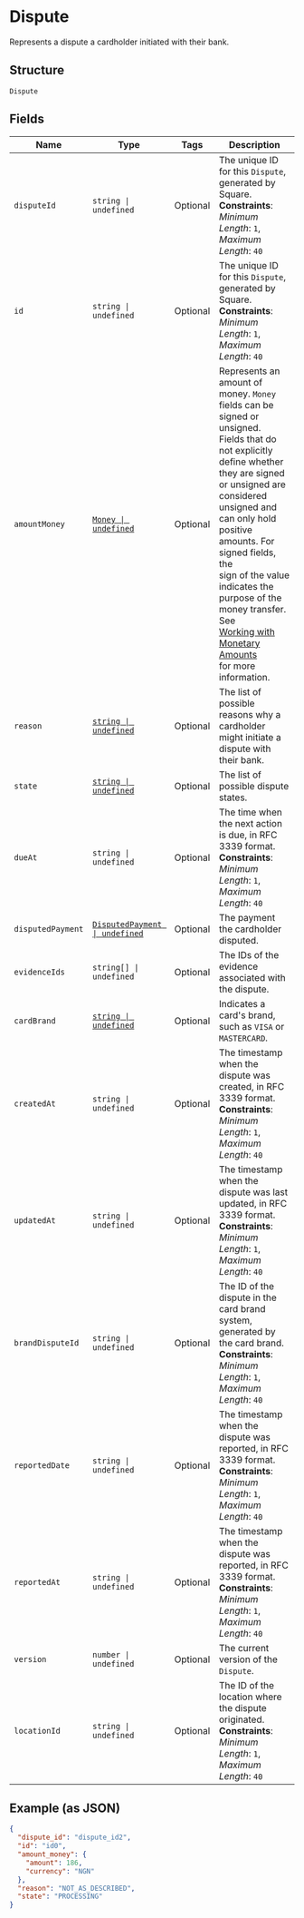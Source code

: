 
# Dispute

Represents a dispute a cardholder initiated with their bank.

## Structure

`Dispute`

## Fields

| Name | Type | Tags | Description |
|  --- | --- | --- | --- |
| `disputeId` | `string \| undefined` | Optional | The unique ID for this `Dispute`, generated by Square.<br>**Constraints**: *Minimum Length*: `1`, *Maximum Length*: `40` |
| `id` | `string \| undefined` | Optional | The unique ID for this `Dispute`, generated by Square.<br>**Constraints**: *Minimum Length*: `1`, *Maximum Length*: `40` |
| `amountMoney` | [`Money \| undefined`](/doc/models/money.md) | Optional | Represents an amount of money. `Money` fields can be signed or unsigned.<br>Fields that do not explicitly define whether they are signed or unsigned are<br>considered unsigned and can only hold positive amounts. For signed fields, the<br>sign of the value indicates the purpose of the money transfer. See<br>[Working with Monetary Amounts](https://developer.squareup.com/docs/build-basics/working-with-monetary-amounts)<br>for more information. |
| `reason` | [`string \| undefined`](/doc/models/dispute-reason.md) | Optional | The list of possible reasons why a cardholder might initiate a<br>dispute with their bank. |
| `state` | [`string \| undefined`](/doc/models/dispute-state.md) | Optional | The list of possible dispute states. |
| `dueAt` | `string \| undefined` | Optional | The time when the next action is due, in RFC 3339 format.<br>**Constraints**: *Minimum Length*: `1`, *Maximum Length*: `40` |
| `disputedPayment` | [`DisputedPayment \| undefined`](/doc/models/disputed-payment.md) | Optional | The payment the cardholder disputed. |
| `evidenceIds` | `string[] \| undefined` | Optional | The IDs of the evidence associated with the dispute. |
| `cardBrand` | [`string \| undefined`](/doc/models/card-brand.md) | Optional | Indicates a card's brand, such as `VISA` or `MASTERCARD`. |
| `createdAt` | `string \| undefined` | Optional | The timestamp when the dispute was created, in RFC 3339 format.<br>**Constraints**: *Minimum Length*: `1`, *Maximum Length*: `40` |
| `updatedAt` | `string \| undefined` | Optional | The timestamp when the dispute was last updated, in RFC 3339 format.<br>**Constraints**: *Minimum Length*: `1`, *Maximum Length*: `40` |
| `brandDisputeId` | `string \| undefined` | Optional | The ID of the dispute in the card brand system, generated by the card brand.<br>**Constraints**: *Minimum Length*: `1`, *Maximum Length*: `40` |
| `reportedDate` | `string \| undefined` | Optional | The timestamp when the dispute was reported, in RFC 3339 format.<br>**Constraints**: *Minimum Length*: `1`, *Maximum Length*: `40` |
| `reportedAt` | `string \| undefined` | Optional | The timestamp when the dispute was reported, in RFC 3339 format.<br>**Constraints**: *Minimum Length*: `1`, *Maximum Length*: `40` |
| `version` | `number \| undefined` | Optional | The current version of the `Dispute`. |
| `locationId` | `string \| undefined` | Optional | The ID of the location where the dispute originated.<br>**Constraints**: *Minimum Length*: `1`, *Maximum Length*: `40` |

## Example (as JSON)

```json
{
  "dispute_id": "dispute_id2",
  "id": "id0",
  "amount_money": {
    "amount": 186,
    "currency": "NGN"
  },
  "reason": "NOT_AS_DESCRIBED",
  "state": "PROCESSING"
}
```


